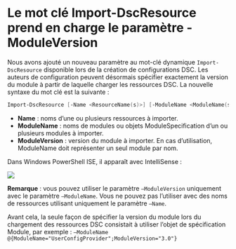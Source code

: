 # Le mot clé Import-DscResource prend en charge le paramètre -ModuleVersion

Nous avons ajouté un nouveau paramètre au mot-clé dynamique `Import-DscResource` disponible lors de la création de configurations DSC. Les auteurs de configuration peuvent désormais spécifier exactement la version du module à partir de laquelle charger les ressources DSC. La nouvelle syntaxe du mot clé est la suivante :

```powershell
Import-DscResource [-Name <ResourceName(s)>] [-ModuleName <ModuleName(s)>] [-ModuleVersion <ModuleVersion>]
```

* **Name** : noms d’une ou plusieurs ressources à importer.
* **ModuleName** : noms de modules ou objets ModuleSpecification d’un ou plusieurs modules à importer.
* **ModuleVersion** : version du module à importer. En cas d’utilisation, ModuleName doit représenter un seul module par nom. 

Dans Windows PowerShell ISE, il apparaît avec IntelliSense :

![](../images/Import-DscResource-Modversion.jpg)

**Remarque** : vous pouvez utiliser le paramètre `–ModuleVersion` uniquement avec le paramètre `–ModuleName`. Vous ne pouvez pas l’utiliser avec des noms de ressources utilisant uniquement le paramètre `–Name`.

Avant cela, la seule façon de spécifier la version du module lors du chargement des ressources DSC consistait à utiliser l’objet de spécification Module, par exemple : `–ModuleName @{ModuleName="UserConfigProvider";ModuleVersion="3.0"}`



<!--HONumber=Jul16_HO1-->


